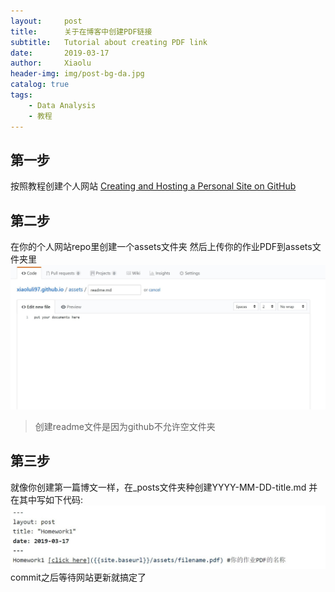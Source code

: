 ```yaml
---
layout:     post
title:      关于在博客中创建PDF链接
subtitle:   Tutorial about creating PDF link
date:       2019-03-17
author:     Xiaolu
header-img: img/post-bg-da.jpg
catalog: true
tags:
    - Data Analysis
    - 教程
---
```

## 第一步
按照教程创建个人网站 [Creating and Hosting a Personal Site on GitHub](http://jmcglone.com/guides/github-pages/)

## 第二步
在你的个人网站repo里创建一个assets文件夹
然后上传你的作业PDF到assets文件夹里
![Alt text](/img/post-img-pdf.jpg)
>创建readme文件是因为github不允许空文件夹


## 第三步
就像你创建第一篇博文一样，在_posts文件夹种创建YYYY-MM-DD-title.md
并在其中写如下代码:
![Alt text](/img/post-img-pdf2.jpg)    
commit之后等待网站更新就搞定了

